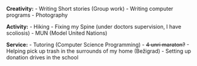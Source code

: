 **Creativity:**
	- Writing Short stories (Group work)
	- Writing computer programs
	- Photography

**Activity:**
	- Hiking
	- Fixing my Spine (under doctors supervision, I have scoliosis)
	- MUN (Model United Nations)

**Service:**
	- Tutoring (Computer Science Programming)
	- ~~4 unri maraton?~~
	- Helping pick up trash in the surrounds of my home (Bežigrad)
	- Setting up donation drives in the school